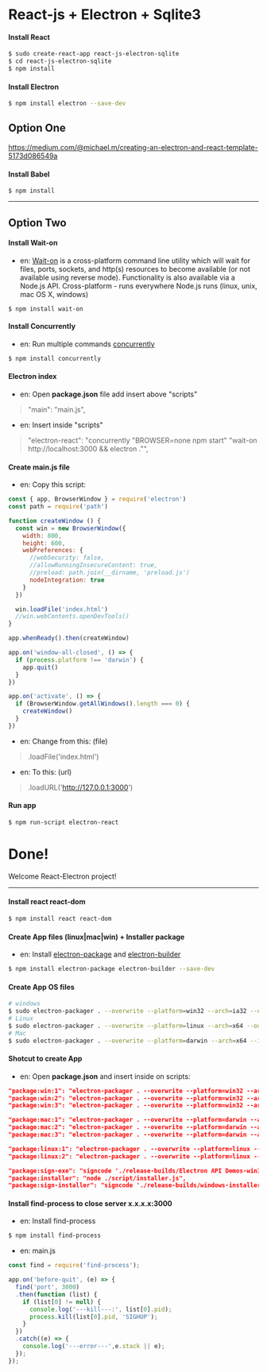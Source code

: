 # React-js + Electron + Sqlite3

#### Install React
```bash
$ sudo create-react-app react-js-electron-sqlite
$ cd react-js-electron-sqlite
$ npm install
```

#### Install Electron
```bash
$ npm install electron --save-dev
```
## Option One
https://medium.com/@michael.m/creating-an-electron-and-react-template-5173d086549a

#### Install Babel
```node
$ npm install 
```
----

## Option Two
#### Install Wait-on
* en: [Wait-on](https://www.npmjs.com/package/wait-on) is a cross-platform command line utility which will wait for files, ports, sockets, and http(s) resources to become available (or not available using reverse mode). Functionality is also available via a Node.js API. Cross-platform - runs everywhere Node.js runs (linux, unix, mac OS X, windows)
```node
$ npm install wait-on
```

#### Install Concurrently
* en: Run multiple commands [concurrently](https://www.npmjs.com/package/concurrently)
```bash
$ npm install concurrently
```

#### Electron index 
* en: Open **package.json** file add insert above "scripts"
> "main": "main.js",
* en: Insert inside "scripts" 
> "electron-react": "concurrently \"BROWSER=none npm start\" \"wait-on http://localhost:3000 && electron .\"",

#### Create main.js file
* en: Copy this script: 
```js
const { app, BrowserWindow } = require('electron')
const path = require('path')

function createWindow () {
  const win = new BrowserWindow({
    width: 800,
    height: 600,
    webPreferences: {
      //webSecurity: false,
      //allowRunningInsecureContent: true,
      //preload: path.join(__dirname, 'preload.js')
      nodeIntegration: true
    }
  })

  win.loadFile('index.html')
  //win.webContents.openDevTools()
}

app.whenReady().then(createWindow)

app.on('window-all-closed', () => {
  if (process.platform !== 'darwin') {
    app.quit()
  }
})

app.on('activate', () => {
  if (BrowserWindow.getAllWindows().length === 0) {
    createWindow()
  }
})
```
* en: Change from this: (file)
> .loadFile('index.html')
* en: To this: (url)
> .loadURL('http://127.0.0.1:3000')

#### Run app
```bash
$ npm run-script electron-react
```

# Done!
Welcome React-Electron project!

---

#### Install react react-dom
```bash
$ npm install react react-dom
```
#### Create App files (linux|mac|win) + Installer package
* en: Install [electron-package](https://github.com/electron/electron-packager/) and [electron-builder](https://www.npmjs.com/package/electron-builder/)
```bash
$ npm install electron-package electron-builder --save-dev
```
#### Create App OS files
```bash
# windows
$ sudo electron-packager . --overwrite --platform=win32 --arch=ia32 --out=release-builds
# Linux
$ sudo electron-packager . --overwrite --platform=linux --arch=x64 --out=release-builds
# Mac
$ sudo electron-packager . --overwrite --platform=darwin --arch=x64 --icon=assets/icons/mac/icon.icns --prune=true --out=release-builds
```
#### Shotcut to create App 
* en: Open **package.json** and insert inside on scripts:
```json
"package:win:1": "electron-packager . --overwrite --platform=win32 --arch=ia32 --out=release-builds",
"package:win:2": "electron-packager . --overwrite --platform=win32 --arch=ia32 --out=release-builds --icon=assets/icons/win/app.ico",
"package:win:3": "electron-packager . --overwrite --platform=win32 --arch=ia32 --out=release-builds --icon=assets/icons/win/icon.ico --prune=true --version-string.CompanyName=CE --version-string.FileDescription=CE --version-string.ProductName=\"React Electron Sqlite\"",

"package:mac:1": "electron-packager . --overwrite --platform=darwin --arch=x64 --out=release-builds",
"package:mac:2": "electron-packager . --overwrite --platform=darwin --arch=x64 --out=release-builds --icon=assets/icons/mac/icon.icns --prune=true",
"package:mac:3": "electron-packager . --overwrite --platform=darwin --arch=x64 --out=release-builds --icon=assets/icons/mac/app.icns --osx-sign.identity='React Electron Sqlite' --extend-info=assets/mac/info.plist",

"package:linux:1": "electron-packager . --overwrite --platform=linux --arch=x64 --out=release-builds",
"package:linux:2": "electron-packager . --overwrite --platform=linux --arch=x64 --out=release-builds --icon=assets/icons/png/1024x1024.png --prune=true"

"package:sign-exe": "signcode './release-builds/Electron API Demos-win32-ia32/Electron API Demos.exe' --cert ~/electron-api-demos.p12 --prompt --name 'React Electron Sqlite' --url 'http://electron.atom.io'",
"package:installer": "node ./script/installer.js",
"package:sign-installer": "signcode './release-builds/windows-installer/ElectronAPIDemosSetup.exe' --cert ~/electron-api-demos.p12 --prompt --name 'React Electron Sqlite' --url 'http://electron.atom.io'",
```

#### Install find-process to close server x.x.x.x:3000
* en: Install find-process
```bash
$ npm install find-process
```
* en: main.js
```js
const find = require('find-process');

app.on('before-quit', (e) => {
  find('port', 3000)
  .then(function (list) {  
    if (list[0] != null) { 
      console.log('---kill---:', list[0].pid);
      process.kill(list[0].pid, 'SIGHUP'); 
    }
  })
  .catch((e) => {
    console.log('---error---',e.stack || e);
  });
});
```


####
```bash
```
####
```bash
```
####
```bash
```
####
```bash
```















<!-- 
React + Electron
https://www.youtube.com/watch?v=2_fROfS8FPE
--
